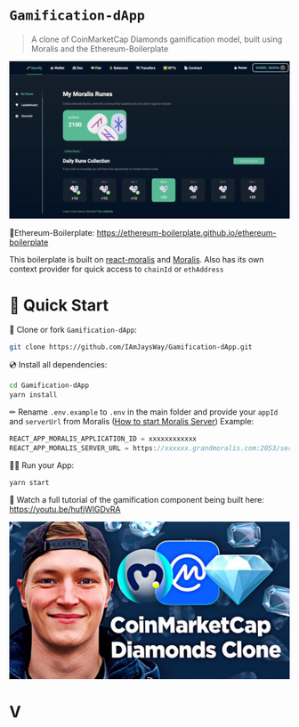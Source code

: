 # `Gamification-dApp`

> A clone of CoinMarketCap Diamonds gamification model, built using Moralis and the Ethereum-Boilerplate

![Preview](dAppDemo.gif)

🚀Ethereum-Boilerplate: https://ethereum-boilerplate.github.io/ethereum-boilerplate

This boilerplate is built on [react-moralis](https://github.com/MoralisWeb3/react-moralis) and [Moralis](https://moralis.io?utm_source=github&utm_medium=readme&utm_campaign=ethereum-boilerplate). Also has its own context provider for quick access to `chainId` or `ethAddress`


# 🚀 Quick Start

📄 Clone or fork `Gamification-dApp`:
```sh
git clone https://github.com/IAmJaysWay/Gamification-dApp.git
```
💿 Install all dependencies:
```sh
cd Gamification-dApp
yarn install 
```
✏ Rename `.env.example` to `.env` in the main folder and provide your `appId` and `serverUrl` from Moralis ([How to start Moralis Server](https://docs.moralis.io/moralis-server/getting-started/create-a-moralis-server)) 
Example:
```jsx
REACT_APP_MORALIS_APPLICATION_ID = xxxxxxxxxxxx
REACT_APP_MORALIS_SERVER_URL = https://xxxxxx.grandmoralis.com:2053/server
```
🚴‍♂️ Run your App:
```sh
yarn start
```

🧭 Watch a full tutorial of the gamification component being built here: https://youtu.be/hufjWlGDvRA

![Preview](YTLink.jpg)



# V
